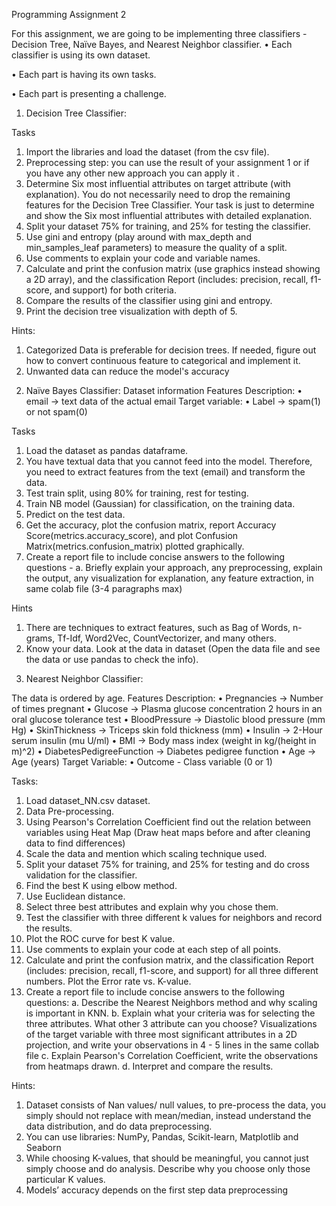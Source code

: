 Programming Assignment 2

For this assignment, we are going to be implementing three classifiers - Decision Tree, Naïve Bayes, and  Nearest Neighbor classifier.
• Each classifier is using its own dataset.

• Each part is having its own tasks.

• Each part is presenting a challenge.

1) Decision Tree Classifier:
 
Tasks
1. Import the libraries and load the dataset (from the csv file).
2. Preprocessing step: you can use the result of your assignment 1 or if you have any other new 
approach you can apply it .
3. Determine Six most influential attributes on target attribute (with explanation). You do not 
necessarily need to drop the remaining features for the Decision Tree Classifier. Your task is just to 
determine and show the Six most influential attributes with detailed explanation.
4. Split your dataset 75% for training, and 25% for testing the classifier.
5. Use gini and entropy (play around with max_depth and min_samples_leaf parameters) to measure 
the quality of a split.
6. Use comments to explain your code and variable names.
7. Calculate and print the confusion matrix (use graphics instead showing a 2D array), and the 
classification Report (includes: precision, recall, f1-score, and support) for both criteria.
8. Compare the results of the classifier using gini and entropy.
9. Print the decision tree visualization with depth of 5.

Hints:
1. Categorized Data is preferable for decision trees. If needed, figure out how to convert
continuous feature to categorical and implement it.
2. Unwanted data can reduce the model's accuracy


2) Naïve Bayes Classifier:
Dataset information
Features Description:
• email → text data of the actual email
Target variable:
• Label → spam(1) or not spam(0)

Tasks
1. Load the dataset as pandas dataframe.
2. You have textual data that you cannot feed into the model. Therefore, you need to extract features 
from the text (email) and transform the data.
3. Test train split, using 80% for training, rest for testing.
4. Train NB model (Gaussian) for classification, on the training data.
5. Predict on the test data.
6. Get the accuracy, plot the confusion matrix, report Accuracy Score(metrics.accuracy_score), and 
plot Confusion Matrix(metrics.confusion_matrix) plotted graphically.
7. Create a report file to include concise answers to the following questions -
a. Briefly explain your approach, any preprocessing, explain the output, any visualization for 
explanation, any feature extraction, in same colab file (3-4 paragraphs max)

Hints
1. There are techniques to extract features, such as Bag of Words, n-grams, Tf-Idf, Word2Vec, 
CountVectorizer, and many others.
2. Know your data. Look at the data in dataset (Open the data file and see the data or use pandas to 
check the info).



3) Nearest Neighbor Classifier:

The data is ordered by age.
Features Description:
• Pregnancies → Number of times pregnant
• Glucose → Plasma glucose concentration 2 hours in an oral glucose tolerance test
• BloodPressure → Diastolic blood pressure (mm Hg)
• SkinThickness → Triceps skin fold thickness (mm)
• Insulin → 2-Hour serum insulin (mu U/ml)
• BMI → Body mass index (weight in kg/(height in m)^2)
• DiabetesPedigreeFunction → Diabetes pedigree function
• Age → Age (years)
Target Variable:
• Outcome - Class variable (0 or 1)

Tasks:
1. Load dataset_NN.csv dataset.
2. Data Pre-processing.
3. Using Pearson's Correlation Coefficient find out the relation between variables using Heat Map 
(Draw heat maps before and after cleaning data to find differences)
4. Scale the data and mention which scaling technique used.
5. Split your dataset 75% for training, and 25% for testing and do cross validation for the classifier.
6. Find the best K using elbow method.
7. Use Euclidean distance.
8. Select three best attributes and explain why you chose them.
9. Test the classifier with three different k values for neighbors and record the results.
10. Plot the ROC curve for best K value.
11. Use comments to explain your code at each step of all points.
12. Calculate and print the confusion matrix, and the classification Report (includes: precision, 
recall, f1-score, and support) for all three different numbers. Plot the Error rate vs. K-value.
13. Create a report file to include concise answers to the following questions:
a. Describe the Nearest Neighbors method and why scaling is important in KNN.
b. Explain what your criteria was for selecting the three attributes. What other 3
attribute can you choose? Visualizations of the target variable with three most
significant attributes in a 2D projection, and write your observations in 4 - 5 lines 
in the same collab file
c. Explain Pearson's Correlation Coefficient, write the observations from heatmaps
drawn.
d. Interpret and compare the results.

Hints:
1. Dataset consists of Nan values/ null values, to pre-process the data, you simply should
not replace with mean/median, instead understand the data distribution, and do data 
preprocessing.
2. You can use libraries: NumPy, Pandas, Scikit-learn, Matplotlib and Seaborn
3. While choosing K-values, that should be meaningful, you cannot just simply choose and do
analysis. Describe why you choose only those particular K values.
4. Models’ accuracy depends on the first step data preprocessing
